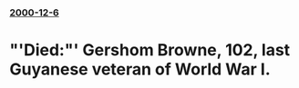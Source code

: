 ### [2000-12-6](/news/2000/12/6/index.md)

# "'Died:"' Gershom Browne, 102, last Guyanese veteran of World War I.



